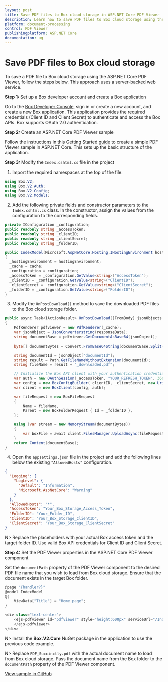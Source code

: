 ```yaml
---
layout: post
title: Save PDF files to Box cloud storage in ASP.NET Core PDF Viewer | Syncfusion
description: Learn how to save PDF files to Box cloud storage using the Syncfusion ASP.NET Core PDF Viewer component with a server-backed web service.
platform: document-processing
control: PDF Viewer
publishingplatform: ASP.NET Core
documentation: ug
---
```


# Save PDF files to Box cloud storage

To save a PDF file to Box cloud storage using the ASP.NET Core PDF Viewer, follow the steps below. This approach uses a server-backed web service.

**Step 1:** Set up a Box developer account and create a Box application

Go to the [Box Developer Console](https://developer.box.com/), sign in or create a new account, and create a new Box application. This application provides the required credentials (Client ID and Client Secret) to authenticate and access the Box APIs. Box supports OAuth 2.0 authentication.

**Step 2:** Create an ASP.NET Core PDF Viewer sample

Follow the instructions in this Getting Started [guide](https://help.syncfusion.com/document-processing/pdf/pdf-viewer/asp-net-core/getting-started-with-server-backed) to create a simple PDF Viewer sample in ASP.NET Core. This sets up the basic structure of the application.

**Step 3:** Modify the `Index.cshtml.cs` file in the project

1. Import the required namespaces at the top of the file:

```csharp
using Box.V2;
using Box.V2.Auth;
using Box.V2.Config;
using Box.V2.Models;
```

2. Add the following private fields and constructor parameters to the `Index.cshtml.cs` class. In the constructor, assign the values from the configuration to the corresponding fields.

```csharp
private IConfiguration _configuration;
public readonly string _accessToken;
public readonly string _clientID;
public readonly string _clientSecret;
public readonly string _folderID;

public IndexModel(Microsoft.AspNetCore.Hosting.IHostingEnvironment hostingEnvironment, IMemoryCache cache, IConfiguration configuration)
{
  _hostingEnvironment = hostingEnvironment;
  _cache = cache;
  _configuration = configuration;
  _accessToken = _configuration.GetValue<string>("AccessToken");
  _clientID = _configuration.GetValue<string>("ClientID");
  _clientSecret = _configuration.GetValue<string>("ClientSecret");
  _folderID = _configuration.GetValue<string>("FolderID");
}
```

3. Modify the `OnPostDownload()` method to save the downloaded PDF files to the Box cloud storage folder.

```csharp
public async Task<IActionResult> OnPostDownload([FromBody] jsonObjects responseData)
{
    PdfRenderer pdfviewer = new PdfRenderer(_cache);
    var jsonObject = JsonConverterstring(responseData);
    string documentBase = pdfviewer.GetDocumentAsBase64(jsonObject);

    byte[] documentBytes = Convert.FromBase64String(documentBase.Split(",")[1]);

    string documentId = jsonObject["documentId"];
    string result = Path.GetFileNameWithoutExtension(documentId);
    string fileName = result + "_downloaded.pdf";

    // Initialize the Box API client with your authentication credentials
    var auth = new OAuthSession(_accessToken, "YOUR_REFRESH_TOKEN", 3600, "bearer");
    var config = new BoxConfigBuilder(_clientID, _clientSecret, new Uri("http://boxsdk")).Build();
    var client = new BoxClient(config, auth);

    var fileRequest = new BoxFileRequest
    {
        Name = fileName,
        Parent = new BoxFolderRequest { Id = _folderID },
    };

    using (var stream = new MemoryStream(documentBytes))
    {
        var boxFile = await client.FilesManager.UploadAsync(fileRequest, stream);
    }
    return Content(documentBase);
}
```

4. Open the `appsettings.json` file in the project and add the following lines below the existing `"AllowedHosts"` configuration.

```json
{
  "Logging": {
    "LogLevel": {
      "Default": "Information",
      "Microsoft.AspNetCore": "Warning"
    }
  },
  "AllowedHosts": "*",
  "AccessToken": "Your_Box_Storage_Access_Token",
  "FolderID": "Your_Folder_ID",
  "ClientID": "Your_Box_Storage_ClientID",
  "ClientSecret": "Your_Box_Storage_ClientSecret"
}
```

N> Replace the placeholders with your actual Box access token and the target folder ID. Use valid Box API credentials for Client ID and Client Secret.

**Step 4:** Set the PDF Viewer properties in the ASP.NET Core PDF Viewer component

Set the `documentPath` property of the PDF Viewer component to the desired PDF file name that you wish to load from Box cloud storage. Ensure that the document exists in the target Box folder.

```csharp
@page "{handler?}"
@model IndexModel
@{
    ViewData["Title"] = "Home page";
}

<div class="text-center">
    <ejs-pdfviewer id="pdfviewer" style="height:600px" serviceUrl="/Index" documentPath="PDF_Succinctly.pdf">
    </ejs-pdfviewer>
</div>
```

N> Install the **Box.V2.Core** NuGet package in the application to use the previous code example.

N> Replace `PDF_Succinctly.pdf` with the actual document name to load from Box cloud storage. Pass the document name from the Box folder to the `documentPath` property of the PDF Viewer component.

[View sample in GitHub](https://github.com/SyncfusionExamples/open-save-pdf-documents-in-box-cloud-file-storage)
